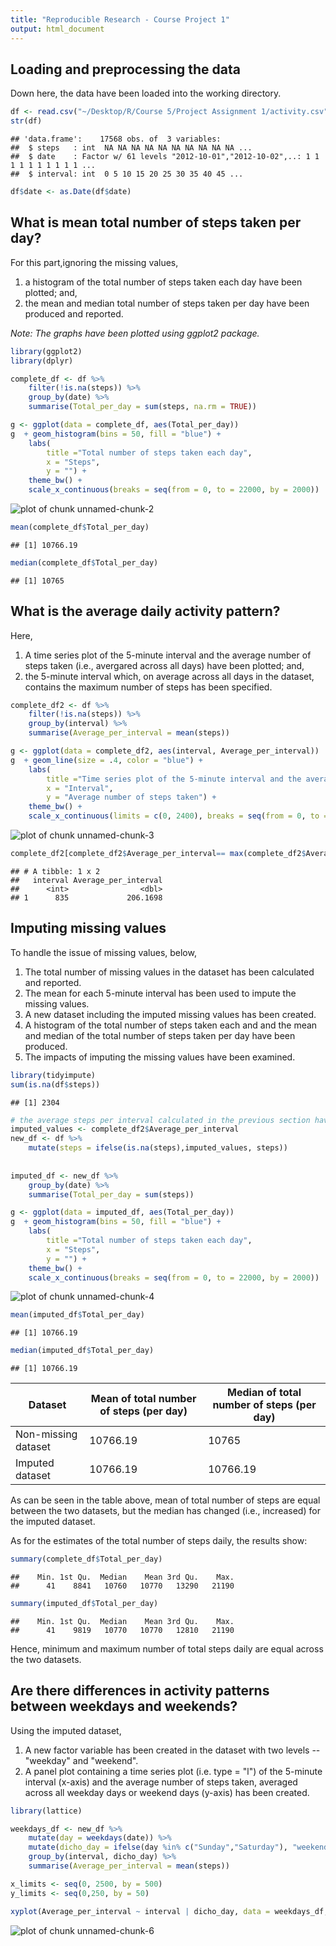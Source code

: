 ```yaml
---
title: "Reproducible Research - Course Project 1"
output: html_document
---
```


## Loading and preprocessing the data

Down here, the data have been loaded into the working directory.


```r
df <- read.csv("~/Desktop/R/Course 5/Project Assignment 1/activity.csv", header = TRUE, sep = ",")
str(df)
```

```
## 'data.frame':	17568 obs. of  3 variables:
##  $ steps   : int  NA NA NA NA NA NA NA NA NA NA ...
##  $ date    : Factor w/ 61 levels "2012-10-01","2012-10-02",..: 1 1 1 1 1 1 1 1 1 1 ...
##  $ interval: int  0 5 10 15 20 25 30 35 40 45 ...
```

```r
df$date <- as.Date(df$date)
```

## What is mean total number of steps taken per day?

For this part,ignoring the missing values,  
1. a histogram of the total number of steps taken each day have been plotted; and,   
2. the mean and median total number of steps taken per day have been produced and reported. 

*Note: The graphs have been plotted using ggplot2 package.*


```r
library(ggplot2)
library(dplyr)

complete_df <- df %>%
    filter(!is.na(steps)) %>%
    group_by(date) %>%
    summarise(Total_per_day = sum(steps, na.rm = TRUE))

g <- ggplot(data = complete_df, aes(Total_per_day))
g  + geom_histogram(bins = 50, fill = "blue") +
    labs(
        title ="Total number of steps taken each day",
        x = "Steps",
        y = "") +
    theme_bw() +
    scale_x_continuous(breaks = seq(from = 0, to = 22000, by = 2000)) 
```

![plot of chunk unnamed-chunk-2](figure/unnamed-chunk-2-1.png)

```r
mean(complete_df$Total_per_day)
```

```
## [1] 10766.19
```

```r
median(complete_df$Total_per_day)
```

```
## [1] 10765
```

## What is the average daily activity pattern?

Here,  
1. A time series plot of the 5-minute interval and the average number of steps taken (i.e., avergared across all days) have been plotted; and,   
2. the 5-minute interval which, on average across all days in the dataset, contains the maximum number of steps has been specified.


```r
complete_df2 <- df %>%
    filter(!is.na(steps)) %>%
    group_by(interval) %>%
    summarise(Average_per_interval = mean(steps))

g <- ggplot(data = complete_df2, aes(interval, Average_per_interval))
g  + geom_line(size = .4, color = "blue") +
    labs(
        title ="Time series plot of the 5-minute interval and the average number of steps taken",
        x = "Interval",
        y = "Average number of steps taken") +
    theme_bw() +
    scale_x_continuous(limits = c(0, 2400), breaks = seq(from = 0, to = 2400, by = 150))
```

![plot of chunk unnamed-chunk-3](figure/unnamed-chunk-3-1.png)

```r
complete_df2[complete_df2$Average_per_interval== max(complete_df2$Average_per_interval), ]
```

```
## # A tibble: 1 x 2
##   interval Average_per_interval
##      <int>                <dbl>
## 1      835             206.1698
```

## Imputing missing values

To handle the issue of missing values, below,  
1. The total number of missing values in the dataset has been calculated and reported.  
2. The mean for each 5-minute interval has been used to impute the missing values.  
3. A new dataset including the imputed missing values has been created.  
4. A histogram of the total number of steps taken each and and the mean and median of the total number of steps taken per day have been produced.  
5. The impacts of imputing the missing values have been examined.


```r
library(tidyimpute)
sum(is.na(df$steps))
```

```
## [1] 2304
```

```r
# the average steps per interval calculated in the previous section have been used to impute the missing values, and created a new dataset including the imputed values.
imputed_values <- complete_df2$Average_per_interval
new_df <- df %>%
    mutate(steps = ifelse(is.na(steps),imputed_values, steps))
    
    
imputed_df <- new_df %>%
    group_by(date) %>%
    summarise(Total_per_day = sum(steps))

g <- ggplot(data = imputed_df, aes(Total_per_day))
g  + geom_histogram(bins = 50, fill = "blue") +
    labs(
        title ="Total number of steps taken each day",
        x = "Steps",
        y = "") +
    theme_bw() +
    scale_x_continuous(breaks = seq(from = 0, to = 22000, by = 2000)) 
```

![plot of chunk unnamed-chunk-4](figure/unnamed-chunk-4-1.png)

```r
mean(imputed_df$Total_per_day)
```

```
## [1] 10766.19
```

```r
median(imputed_df$Total_per_day)
```

```
## [1] 10766.19
```

Dataset | Mean of total number of steps (per day) | Median of total number of steps (per day)
------------- | ------------- | -------------
Non-missing dataset | 10766.19 | 10765
Imputed dataset | 10766.19 | 10766.19

As can be seen in the table above, mean of total number of steps are equal between the two datasets, but the median has changed (i.e., increased) for the imputed dataset.

As for the estimates of the total number of steps daily, the results show:

```r
summary(complete_df$Total_per_day)
```

```
##    Min. 1st Qu.  Median    Mean 3rd Qu.    Max. 
##      41    8841   10760   10770   13290   21190
```

```r
summary(imputed_df$Total_per_day)
```

```
##    Min. 1st Qu.  Median    Mean 3rd Qu.    Max. 
##      41    9819   10770   10770   12810   21190
```
Hence, minimum and maximum number of total steps daily are equal across the two datasets.

## Are there differences in activity patterns between weekdays and weekends?

Using the imputed dataset,   
1. A new factor variable has been created in the dataset with two levels -- "weekday" and "weekend".  
2. A panel plot containing a time series plot (i.e. type = "l") of the 5-minute interval (x-axis) and the average number of steps taken, averaged across all weekday days or weekend days (y-axis) has been created.


```r
library(lattice)

weekdays_df <- new_df %>%
    mutate(day = weekdays(date)) %>%
    mutate(dicho_day = ifelse(day %in% c("Sunday","Saturday"), "weekend", "weekday")) %>%
    group_by(interval, dicho_day) %>%
    summarise(Average_per_interval = mean(steps))

x_limits <- seq(0, 2500, by = 500)
y_limits <- seq(0,250, by = 50)

xyplot(Average_per_interval ~ interval | dicho_day, data = weekdays_df, layout = c(1,2), type = "l", col.line = "blue", xlab = "Interval", ylab = "Number of steps", xlim = x_limits, ylim = y_limits)
```

![plot of chunk unnamed-chunk-6](figure/unnamed-chunk-6-1.png)

